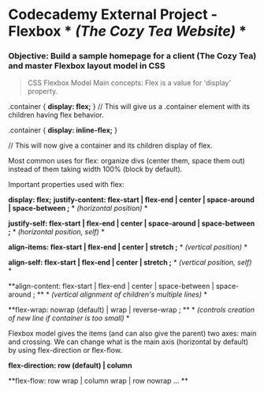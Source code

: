 
# Codecademy External Project - Flexbox * *(The Cozy Tea Website)* *

### Objective: Build a sample homepage for a client (The Cozy Tea) and master Flexbox layout model in CSS

> CSS Flexbox Model Main concepts:
Flex is a value for 'display' property.

.container {
  **display: flex;**
 }
 // This will give us a .container element with its children having flex behavior.
 
 .container {
   **display: inline-flex;**
 }
  
  // This will now give a container and its children display of flex.
  
  Most common uses for flex: organize divs (center them, space them out) instead of them taking width 100% (block by default).
  
  Important properties used with flex: 
  
  **display: flex;**
  **justify-content: flex-start | flex-end | center | space-around | space-between ;**     * *(horizontal position)* *
  
  **justify-self: flex-start | flex-end | center | space-around | space-between ;**        * *(horizontal position, self)* *
  
  **align-items: flex-start | flex-end | center | stretch ;**                           * *(vertical position)* *
  
  **align-self: flex-start | flex-end | center | stretch ;**                               * *(vertical position, self)* *
  
  **align-content: flex-start | flex-end | center | space-between | space-around ; **      * *(vertical alignment of children's multiple lines)* *
  
  **flex-wrap: nowrap (default) | wrap | reverse-wrap ;   **                               * *(controls creation of new line if container is too small)* *
  
  
  
  Flexbox model gives the items (and can also give the parent) two axes: main and crossing.
  We can change what is the main axis (horizontal by default) by using flex-direction or flex-flow.
  
  **flex-direction: row (default) | column**
  
  **flex-flow: row wrap | column wrap | row nowrap ... **
  
  
  
  
